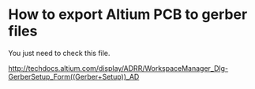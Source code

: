 
# How to export Altium PCB to gerber files

 
You just need to check this file. 

  http://techdocs.altium.com/display/ADRR/WorkspaceManager_Dlg-GerberSetup_Form((Gerber+Setup))_AD


